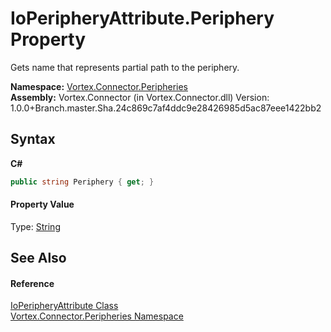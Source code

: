 # IoPeripheryAttribute.Periphery Property 
 

Gets name that represents partial path to the periphery.

**Namespace:**&nbsp;<a href="N_Vortex_Connector_Peripheries.md">Vortex.Connector.Peripheries</a><br />**Assembly:**&nbsp;Vortex.Connector (in Vortex.Connector.dll) Version: 1.0.0+Branch.master.Sha.24c869c7af4ddc9e28426985d5ac87eee1422bb2

## Syntax

**C#**<br />
``` C#
public string Periphery { get; }
```


#### Property Value
Type: <a href="https://docs.microsoft.com/dotnet/api/system.string" target="_blank">String</a>

## See Also


#### Reference
<a href="T_Vortex_Connector_Peripheries_IoPeripheryAttribute.md">IoPeripheryAttribute Class</a><br /><a href="N_Vortex_Connector_Peripheries.md">Vortex.Connector.Peripheries Namespace</a><br />
